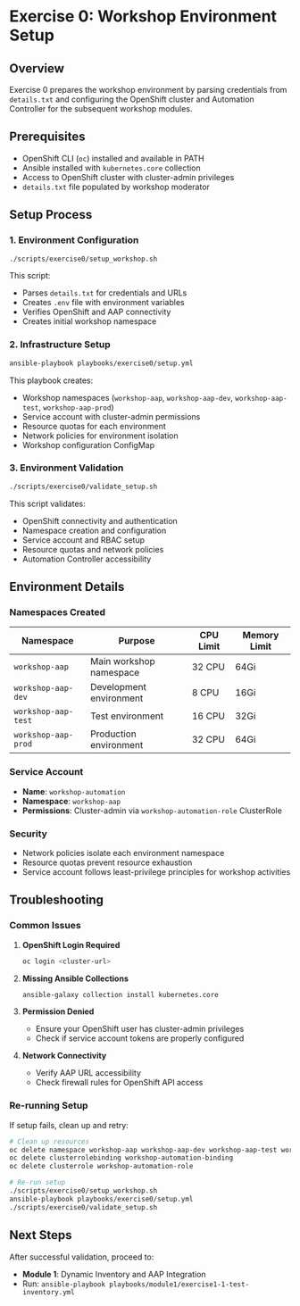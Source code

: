 # Exercise 0: Workshop Environment Setup

## Overview

Exercise 0 prepares the workshop environment by parsing credentials from `details.txt` and configuring the OpenShift cluster and Automation Controller for the subsequent workshop modules.

## Prerequisites

- OpenShift CLI (`oc`) installed and available in PATH
- Ansible installed with `kubernetes.core` collection
- Access to OpenShift cluster with cluster-admin privileges
- `details.txt` file populated by workshop moderator

## Setup Process

### 1. Environment Configuration

```bash
./scripts/exercise0/setup_workshop.sh
```

This script:
- Parses `details.txt` for credentials and URLs
- Creates `.env` file with environment variables
- Verifies OpenShift and AAP connectivity
- Creates initial workshop namespace

### 2. Infrastructure Setup

```bash
ansible-playbook playbooks/exercise0/setup.yml
```

This playbook creates:
- Workshop namespaces (`workshop-aap`, `workshop-aap-dev`, `workshop-aap-test`, `workshop-aap-prod`)
- Service account with cluster-admin permissions
- Resource quotas for each environment
- Network policies for environment isolation
- Workshop configuration ConfigMap

### 3. Environment Validation

```bash
./scripts/exercise0/validate_setup.sh
```

This script validates:
- OpenShift connectivity and authentication
- Namespace creation and configuration
- Service account and RBAC setup
- Resource quotas and network policies
- Automation Controller accessibility

## Environment Details

### Namespaces Created

| Namespace | Purpose | CPU Limit | Memory Limit |
|-----------|---------|-----------|--------------|
| `workshop-aap` | Main workshop namespace | 32 CPU | 64Gi |
| `workshop-aap-dev` | Development environment | 8 CPU | 16Gi |
| `workshop-aap-test` | Test environment | 16 CPU | 32Gi |
| `workshop-aap-prod` | Production environment | 32 CPU | 64Gi |

### Service Account

- **Name**: `workshop-automation`
- **Namespace**: `workshop-aap`
- **Permissions**: Cluster-admin via `workshop-automation-role` ClusterRole

### Security

- Network policies isolate each environment namespace
- Resource quotas prevent resource exhaustion
- Service account follows least-privilege principles for workshop activities

## Troubleshooting

### Common Issues

1. **OpenShift Login Required**
   ```bash
   oc login <cluster-url>
   ```

2. **Missing Ansible Collections**
   ```bash
   ansible-galaxy collection install kubernetes.core
   ```

3. **Permission Denied**
   - Ensure your OpenShift user has cluster-admin privileges
   - Check if service account tokens are properly configured

4. **Network Connectivity**
   - Verify AAP URL accessibility
   - Check firewall rules for OpenShift API access

### Re-running Setup

If setup fails, clean up and retry:

```bash
# Clean up resources
oc delete namespace workshop-aap workshop-aap-dev workshop-aap-test workshop-aap-prod
oc delete clusterrolebinding workshop-automation-binding
oc delete clusterrole workshop-automation-role

# Re-run setup
./scripts/exercise0/setup_workshop.sh
ansible-playbook playbooks/exercise0/setup.yml
./scripts/exercise0/validate_setup.sh
```

## Next Steps

After successful validation, proceed to:
- **Module 1**: Dynamic Inventory and AAP Integration
- Run: `ansible-playbook playbooks/module1/exercise1-1-test-inventory.yml`
